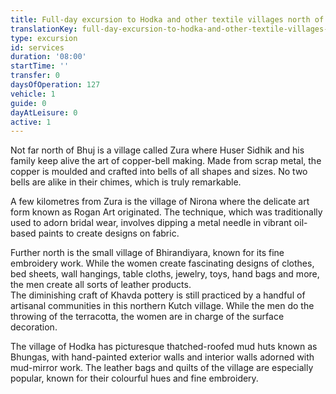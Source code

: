 ```yaml
---
title: Full-day excursion to Hodka and other textile villages north of Bhuj
translationKey: full-day-excursion-to-hodka-and-other-textile-villages-north-of-bhuj
type: excursion
id: services
duration: '08:00'
startTime: ''
transfer: 0
daysOfOperation: 127
vehicle: 1
guide: 0
dayAtLeisure: 0
active: 1
---
```

Not far north of Bhuj is a village called Zura where Huser Sidhik and his family keep alive the art of copper-bell making. Made from scrap metal, the copper is moulded and crafted into bells of all shapes and sizes. No two bells are alike in their chimes, which is truly remarkable.    


A few kilometres from Zura is the village of Nirona where the delicate art form known as Rogan Art originated. The technique, which was traditionally used to adorn bridal wear, involves dipping a metal needle in vibrant oil-based paints to create designs on fabric.    


Further north is the small village of Bhirandiyara, known for its fine embroidery work.  While the women create fascinating designs of clothes, bed sheets, wall hangings, table cloths, jewelry, toys, hand bags and more, the men create all sorts of leather products.    
The diminishing craft of Khavda pottery is still practiced by a handful of artisanal communities in this northern Kutch village. While the men do the throwing of the terracotta, the women are in charge of the surface decoration.    


The village of Hodka has picturesque thatched-roofed mud huts known as Bhungas, with hand-painted exterior walls and interior walls adorned with mud-mirror work. The leather bags and quilts of the village are especially popular, known for their colourful hues and fine embroidery.